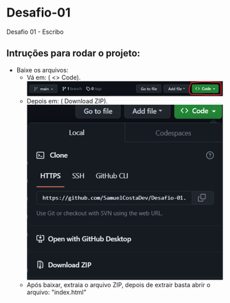 # Desafio-01
 Desafio 01 - Escribo

## Intruções para rodar o projeto:
* Baixe os arquivos:
  - Vá em: ( <> Code).
    ![Print de como baixar o repósitorio](https://github.com/SamuelCostaDev/Desafio-01/blob/main/img/imgs/Captura%20de%20tela%202023-11-19%20220714.png) 
  - Depois em: ( Download ZIP).
    ![Print de como baixar o repósitorio](https://github.com/SamuelCostaDev/Desafio-01/blob/main/img/imgs/Passo%20a%20Passo%202.png)
  - Após baixar, extraia o arquivo ZIP, depois de extrair basta abrir o arquivo: "index.html"
